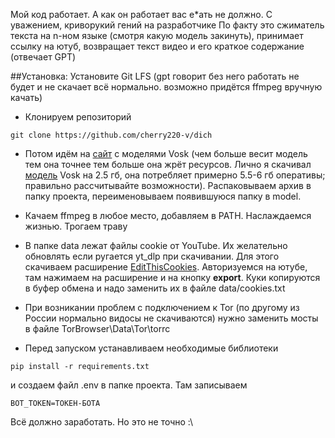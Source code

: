 Мой код работает. А как он работает вас е*ать не должно. С уважением, криворукий гений на разработчике
По факту это сжиматель текста на n-ном языке (смотря какую модель закинуть), принимает ссылку на ютуб, возвращает текст видео и его краткое содержание (отвечает GPT)

##Установка:
Установите Git LFS (gpt говорит без него работать не будет и не скачает всё нормально. возможно придётся ffmpeg вручную качать)
- Клонируем репозиторий
```
git clone https://github.com/cherry220-v/dich
```

- Потом идём на [сайт](https://alphacephei.com/vosk/models) с моделями Vosk (чем больше весит модель тем она точнее тем больше она жрёт ресурсов. Лично я скачивал [модель](https://alphacephei.com/vosk/models#:~:text=Apache%202.0-,vosk%2Dmodel%2Dru%2D0.10,-2.5G) Vosk на 2.5 гб, она потребляет примерно 5.5-6 гб оперативы; правильно рассчитывайте возможности). Распаковываем архив в папку проекта, переименовываем появившуюся папку в model.

- Качаем ffmpeg в любое место, добавляем в PATH. Наслаждаемся жизнью. Трогаем траву

- В папке data лежат файлы cookie от YouTube. Их желательно обновлять если ругается yt_dlp при скачивании. Для этого скачиваем расширение [EditThisCookies](https://chromewebstore.google.com/detail/editthiscookies/hlgpnddmgbhkmilmcnejaibhmoiljhhb). Авторизуемся на ютубе, там нажимаем на расширение и на кнопку **export**. Куки копируются в буфер обмена и надо заменить их в файле data/cookies.txt

- При возникании проблем с подключением к Tor (по другому из России нормально видосы не скачиваются) нужно заменить мосты в файле TorBrowser\Data\Tor\torrc

- Перед запуском устанавливаем необходимые библиотеки
```
pip install -r requirements.txt
```
и создаем файл .env в папке проекта. Там записываем
```
BOT_TOKEN=ТОКЕН-БОТА
```
Всё должно заработать. Но это не точно :\